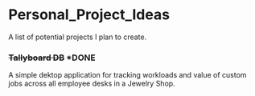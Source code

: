 # Personal_Project_Ideas
A list of potential projects I plan to create.

### ~~Tallyboard DB~~ *DONE
A simple dektop application for tracking workloads and value of custom jobs across all employee desks in a Jewelry Shop.
